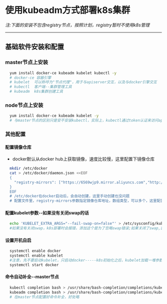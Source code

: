 # 使用kubeadm方式部署k8s集群

*注:下面的安装不包含registry节点，按照计划，registry暂时不使用k8s管理*

---

## 基础软件安装和配置

###  master节点上安装
``` bash
  yum install docker-ce kubeadm kubelet kubectl -y
  # docker-ce 容器引擎
  # kubelet  可以称呼为"节点代理"，用于与apiserver交互，以及与docker引擎交互
  # kubectl  客户端--集群管理工具
  # kubeadm  k8s集群创建工具 
```

### node节点上安装
``` bash
  yum install docker-ce kubeadm kubelet -y
  # 与master节点的区别只是安不安装kubectl，实际上，kubectl通过token认证来访问apiserver,进而对集群进行管理，对安装位置没有其他要求，甚至可以安装到集群外
```

### 其他配置

#### 配置镜像仓库

- docker默认从docker hub上获取镜像，速度比较慢，这里配置下镜像仓库
``` bash
  mkdir /etc/docker
  cat > /etc/docker/daemon.json <<EOF
  {
    "registry-mirrors": ["https://6569wjp9.mirror.aliyuncs.com","http://f1361db2.m.daocloud.io"]
  }
  EOF
  # /etc/docker在docker启动后，会自动创建，这里手动创建也没问题
  # 配置文件里，registry-mirrors参数指定镜像仓库地址，数组类型，可以多个，这里配置了阿里镜像仓库和daocloud镜像仓库
```
#### 配置kubelet参数--如果没有关闭swap的话
``` bash
  echo 'KUBELET_EXTRA_ARGS="--fail-swap-on=false"' > /etc/sysconfig/kubelet
  #如果没有关闭swap，k8s部署时会报错，添加这个是为了忽略swap错误;如果关闭了swap,就不用执行了
```

#### 设置开机自启
``` bash
  systemctl enable docker
  systemctl enable kubelet
  #注意，先不要启动kubelet，只启动docker-----k8s初始化之后，kubelet加载一堆参数之后，才能启动，且会由kubeadm控制启动
  systemctl start docker
```

#### 命令自动补全--master节点
``` bash
  kubectl completion bash > /usr/share/bash-completion/completions/kubectl
  kubeadm completion bash > /usr/share/bash-completion/completions/kubeadm
  # 在master节点配置好命令补全，好处略
```
